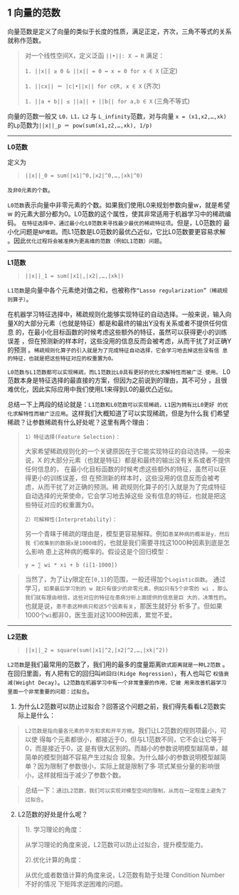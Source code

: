 ## 1 向量的范数

向量范数是定义了向量的类似于长度的性质，满足正定，齐次，三角不等式的关系就称作范数。

> 对一个线性空间X，定义泛函 `||•||: X → R` 满足：
> 
> `1. ||x|| ≥ 0 & ||x|| = 0 ↔ x = 0 for x ∈ X` (正定)
>
> `1. ||cx|| ＝ |c|•||x|| for c∈R, x ∈ X` (齐次)
>
> `1. ||a + b|| ≤ ||a|| + ||b|| for a,b ∈ X` (三角不等式)

向量的范数一般又 `L0，L1，L2` 与 `L_infinity`范数，对与向量
`x = (x1,x2,…,xk)`的`Lp`范数为`||x||_p ＝ pow(sum(x1,z2,…,xk), 1/p)`

***

**L0范数**

定义为

> `||x||_0 = sum(|x1|^0,|x2|^0,…,|xk|^0)`

`及非0元素的个数`。

`L0范数`表示向量中非零元素的个数。如果我们使用L0来规划参数向量w，就是希望w
的元素大部分都为0。L0范数的这个属性，使其非常适用于机器学习中的稀疏编码。
`在特征选择中，通过最小化L0范数来寻找最少最优的稀疏特征项`。但是，L0范数的
最小化问题是`NP难题`。而L1范数是L0范数的最优凸近似，它比L0范数要更容易求解
。因此`优化过程将会被准换为更高维的范数（例如L1范数）问题`。

***

**L1范数**

> `||x||_1 = sum(|x1|,|x2|,…,|xk|)`

`L1范数`是向量中各个元素绝对值之和，也被称作`“Lasso regularization”（稀疏规则算子）`。

在机器学习特征选择中，稀疏规则化能够实现特征的自动选择。一般来说，输入向
量X的大部分元素（也就是特征）都是和最终的输出Y没有关系或者不提供任何信息
的，在最小化目标函数的时候考虑这些额外的特征，虽然可以获得更小的训练误差
，但在预测新的样本时，这些没用的信息反而会被考虑，从而干扰了对正确Y的预测
。`稀疏规则化算子的引入就是为了完成特征自动选择，它会学习地去掉这些没有信
息的特征，也就是把这些特征对应的权重置为0。`

`L0范数与L1范数都可以实现稀疏，而L1范数比L0具有更好的优化求解特性而被广泛
使用。` L0范数本身是特征选择的最直接的方案，但因为之前说到的理由，其不可分
，且很难优化，因此实际应用中我们使用L1来得到L0的最优凸近似。

总结一下上两段的结论就是：`L1范数和L0范数可以实现稀疏，L1因为拥有比L0更好
的优化求解特性而被广泛应用`。这样我们大概知道了可以实现稀疏，但是为什么我
们希望稀疏？让参数稀疏有什么好处呢？这里有两个理由：

> `1）特征选择(Feature Selection)：`
>
> 大家希望稀疏规则化的一个关键原因在于它能实现特征的自动选择。一般来说，X
> 的大部分元素（也就是特征）都是和最终的输出没有关系或者不提供任何信息的，
> 在最小化目标函数的时候考虑这些额外的特征，虽然可以获得更小的训练误差，但
> 在预测新的样本时，这些没用的信息反而会被考虑，从而干扰了对正确的预测。稀
> 疏规则化算子的引入就是为了完成特征自动选择的光荣使命，它会学习地去掉这些
> 没有信息的特征，也就是把这些特征对应的权重置为0。
>
> `2）可解释性(Interpretability)：`
>
> 另一个青睐于稀疏的理由是，模型更容易解释。例如`患某种病的概率是y，然后我
> 们收集到的数据x是1000维`的，也就是我们需要寻找这1000种因素到底是怎么影响
> 患上这种病的概率的。假设这是个回归模型：
>
> `y = ∑ wi * xi + b (i[1-1000])`

> 当然了，为了让y限定在`[0,1]`的范围，一般还得加个`Logistic函数`。
> 通过学习，`如果最后学习到的 w 就只有很少的非零元素，例如只有5个非零的
> wi ，那么我们就有理由相信，这些对应的特征在患病分析上面提供的信息是巨
> 大的，决策性的`。也就是说，`患不患这种病只和这5个因素有关`，那医生就好分
> 析多了。但如果1000个`wi`都非0，医生面对这1000种因素，累觉不爱。

***

**L2范数**

> `||x||_2 = square(sum(|x1|^2,|x2|^2,…,|xk|^2))`

`L2范数`是我们最常用的范数了，我们用的最多的度量距离`欧式距离就是一种L2范数`
。在回归里面，有人把有它的回归叫`岭回归(Ridge Regression)`，有人也叫它
`权值衰减(Weight Decay)`。`L2范数在机器学习中有一个非常重要的作用，它被
用来改善机器学习里面一个非常重要的问题：过拟合`。

1. 为什么L2范数可以防止过拟合？回答这个问题之前，我们得先看看L2范数实际上是什么：

> `L2范数是指向量各元素的平方和求和开平方根`。我们让L2范数的规则项最小，可以使
得每个元素都很小，都接近于0，但与L1范数不同，它不会让它等于0，而是接近于0，这
是有很大区别的。而越小的参数说明模型越简单，越简单的模型则越不容易产生过拟合
现象。为什么越小的参数说明模型越简单？因为限制了参数很小，实际上就是限制了多
项式某些分量的影响很小，这样就相当于减少了参数个数。

> 总结一下：`通过L2范数，我们可以实现对模型空间的限制，从而在一定程度上避免了过拟合`。


2. L2范数的好处是什么呢？

> 1). 学习理论的角度：
> 
>从学习理论的角度来说，L2范数可以防止过拟合，提升模型能力。
>
> 2).优化计算的角度：
>
> 从优化或者数值计算的角度来说，L2范数有助于处理 Condition Number 不好的情况
> 下矩阵求逆困难的问题。